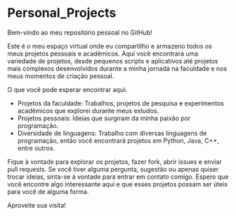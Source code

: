 # Personal_Projects
Bem-vindo ao meu repositório pessoal no GitHub!

Este é o meu espaço virtual onde eu compartilho e armazeno todos os meus projetos pessoais e acadêmicos. Aqui você encontrará uma variedade de projetos, desde pequenos scripts e aplicativos até projetos mais complexos desenvolvidos durante a minha jornada na faculdade e nos meus momentos de criação pessoal.

O que você pode esperar encontrar aqui:
- Projetos da faculdade: Trabalhos, projetos de pesquisa e experimentos acadêmicos que explorei durante meus estudos.
- Projetos pessoais: Ideias que surgiram da minha paixão por programação.
- Diversidade de linguagens: Trabalho com diversas linguagens de programação, então você encontrará projetos em Python, Java, C++, entre outros.

Fique à vontade para explorar os projetos, fazer fork, abrir issues e enviar pull requests. Se você tiver alguma pergunta, sugestão ou apenas quiser trocar ideias, sinta-se à vontade para entrar em contato comigo. Espero que você encontre algo interessante aqui e que esses projetos possam ser úteis para você de alguma forma.

Aproveite sua visita!
